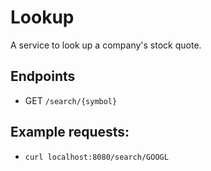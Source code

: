 # Lookup
A service to look up a company's stock quote.

## Endpoints
- GET `/search/{symbol}`

## Example requests:
- `curl localhost:8080/search/GOOGL`